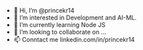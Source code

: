 - 👋 Hi, I’m @princekr14
- 👀 I’m interested in Development and AI-ML.
- 🌱 I’m currently learning Node JS
- 💞️ I’m looking to collaborate on ...
- 📫 Conntact me linkedin.com/in/princekr14

<!---
princekr14/princekr14 is a ✨ special ✨ repository because its `README.md` (this file) appears on your GitHub profile.
You can click the Preview link to take a look at your changes.
--->
